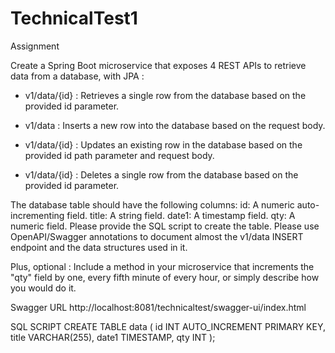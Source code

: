 # TechnicalTest1
Assignment 

Create a Spring Boot microservice that exposes 4 REST APIs to retrieve data from a database, with JPA  :

- v1/data/{id} : Retrieves a single row from the database based on the provided id parameter.

- v1/data : Inserts a new row into the database based on the request body.

- v1/data/{id} : Updates an existing row in the database based on the provided id path parameter and request body.

- v1/data/{id} : Deletes a single row from the database based on the provided id parameter.

The database table should have the following columns:
id: A numeric auto-incrementing field.
title: A string field.
date1: A timestamp field.
qty: A numeric field.
Please provide the SQL script to create the table.
Please use OpenAPI/Swagger annotations to document almost the v1/data INSERT endpoint and the data structures used in it.

Plus, optional :
Include a method in your microservice that increments the "qty" field by one, every fifth minute of every hour, or simply describe how you would do it.

Swagger URL http://localhost:8081/technicaltest/swagger-ui/index.html

 SQL SCRIPT 
CREATE TABLE data (
  id INT AUTO_INCREMENT PRIMARY KEY,
  title VARCHAR(255),
  date1 TIMESTAMP,
  qty INT
);

